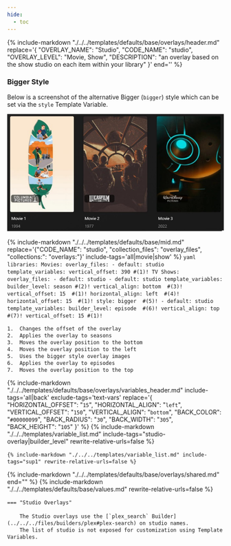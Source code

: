 ```yaml
---
hide:
  - toc
---
```

{%
    include-markdown "./../../templates/defaults/base/overlays/header.md"
    replace='{
        "OVERLAY_NAME": "Studio", 
        "CODE_NAME": "studio",
        "OVERLAY_LEVEL": "Movie, Show",
        "DESCRIPTION": "an overlay based on the show studio on each item within your library"
    }'
    end='<!--rec-sub-->'
%}

### Bigger Style

Below is a screenshot of the alternative Bigger (`bigger`) style which can be set via the `style` Template Variable.

![studio_bigger](../../assets/images/defaults/overlays/studio_bigger.jpg)

{% 
    include-markdown "./../../templates/defaults/base/mid.md" 
    replace='{"CODE_NAME": "studio", "collection_files": "overlay_files", "collections:": "overlays:"}' 
    include-tags='all|movie|show' 
%}
    ```yaml
    libraries:
      Movies:
        overlay_files:
          - default: studio
            template_variables:
              vertical_offset: 390 #(1)!
      TV Shows:
        overlay_files:
          - default: studio
          - default: studio
            template_variables:
              builder_level: season #(2)!
              vertical_align: bottom  #(3)!
              vertical_offset: 15  #(1)!
              horizontal_align: left  #(4)!
              horizontal_offset: 15  #(1)!
              style: bigger  #(5)!
          - default: studio
            template_variables:
              builder_level: episode  #(6)!
              vertical_align: top  #(7)!
              vertical_offset: 15 #(1)!
    ```

    1.  Changes the offset of the overlay
    2.  Applies the overlay to seasons
    3.  Moves the overlay position to the bottom
    4.  Moves the overlay position to the left
    5.  Uses the bigger style overlay images
    6.  Applies the overlay to episodes
    7.  Moves the overlay position to the top

{% 
    include-markdown "./../../templates/defaults/base/overlays/variables_header.md"
    include-tags='all|back'
    exclude-tags='text-vars'
    replace='{
        "HORIZONTAL_OFFSET": "`15`",
        "HORIZONTAL_ALIGN": "`left`",
        "VERTICAL_OFFSET": "`150`",
        "VERTICAL_ALIGN": "`bottom`",
        "BACK_COLOR": "`#00000099`",
        "BACK_RADIUS": "`30`",
        "BACK_WIDTH": "`305`",
        "BACK_HEIGHT": "`105`"
    }'
%}
    {%
        include-markdown "./../../templates/variable_list.md"
        include-tags="studio-overlay|builder_level"
        rewrite-relative-urls=false
    %}

    {% include-markdown "./../../templates/variable_list.md" include-tags="sup1" rewrite-relative-urls=false %}

{% include-markdown "./../../templates/defaults/base/overlays/shared.md" end="<!--text-variables-->" %}
{% include-markdown "./../../templates/defaults/base/values.md" rewrite-relative-urls=false %}

    === "Studio Overlays"
    
        The Studio overlays use the [`plex_search` Builder](../../../files/builders/plex#plex-search) on studio names. 
        The list of studio is not exposed for customization using Template Variables.
